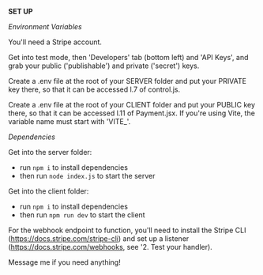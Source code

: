 **SET UP**


*Environment Variables*

You'll need a Stripe account.

Get into test mode, then 'Developers' tab (bottom left) and 'API Keys', and grab your public ('publishable') and private ('secret') keys.

Create a .env file at the root of your SERVER folder and put your PRIVATE key there, so that it  can be accessed l.7 of control.js.

Create a .env file at the root of your CLIENT folder and put your PUBLIC key there, so that it  can be accessed l.11 of Payment.jsx. If you're using Vite, the variable name must start with 'VITE_'.


*Dependencies*

Get into the server folder:
- run `npm i` to install dependencies
- then run `node index.js` to start the server

Get into the client folder:
- run `npm i` to install dependencies
- then run `npm run dev` to start the client

For the webhook endpoint to function, you'll need to install the Stripe CLI (https://docs.stripe.com/stripe-cli) and set up a listener (https://docs.stripe.com/webhooks, see '2. Test your handler).


Message me if you need anything!